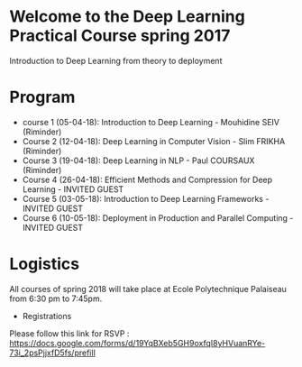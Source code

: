 # Welcome to the Deep Learning Practical Course spring 2017

Introduction to Deep Learning from theory to deployment

# Program

- course 1 (05-04-18): Introduction to Deep Learning - Mouhidine SEIV (Riminder)
- Course 2 (12-04-18): Deep Learning in Computer Vision - Slim FRIKHA (Riminder)
- Course 3 (19-04-18): Deep Learning in NLP - Paul COURSAUX  (Riminder)
- Course 4 (26-04-18): Efficient Methods and Compression for Deep Learning - INVITED GUEST
- Course 5 (03-05-18): Introduction to Deep Learning Frameworks - INVITED GUEST
- Course 6 (10-05-18): Deployment in Production and Parallel Computing - INVITED GUEST

# Logistics

All courses of spring 2018 will take place at Ecole Polytechnique Palaiseau from 6:30 pm to 7:45pm.

* Registrations

Please follow this link for RSVP : https://docs.google.com/forms/d/19YqBXeb5GH9oxfqI8yHVuanRYe-73i_2psPjjxfD5fs/prefill
